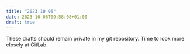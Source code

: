 ```yaml
---
title: "2023 10 06"
date: 2023-10-06T09:58:08+01:00
draft: true
---
```

These drafts should remain private in my git repository. Time to look more closely at GitLab.
